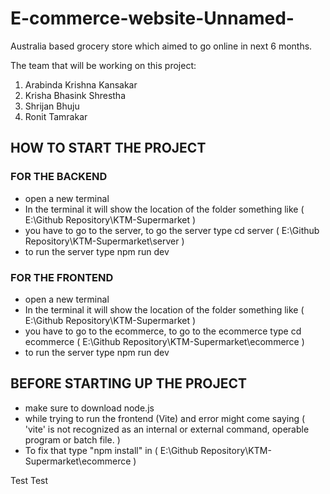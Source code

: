 # E-commerce-website-Unnamed-

Australia based grocery store which aimed to go online in next 6 months.

The team that will be working on this project:
1. Arabinda Krishna Kansakar
2. Krisha Bhasink Shrestha
3. Shrijan Bhuju
4. Ronit Tamrakar 

## HOW TO START THE PROJECT

### FOR THE BACKEND
- open a new terminal
- In the terminal it will show the location of the folder something like ( E:\Github Repository\KTM-Supermarket )
- you have to go to the server, to go the server type cd server ( E:\Github Repository\KTM-Supermarket\server )
- to run the server type npm run dev

### FOR THE FRONTEND
- open a new terminal
- In the terminal it will show the location of the folder something like ( E:\Github Repository\KTM-Supermarket )
- you have to go to the ecommerce, to go to the ecommerce type cd ecommerce ( E:\Github Repository\KTM-Supermarket\ecommerce )
- to run the server type npm run dev

## BEFORE STARTING UP THE PROJECT
- make sure to download node.js
- while trying to run the frontend (Vite) and error might come saying ( 'vite' is not recognized as an internal or external command, operable program or batch file. )
- To fix that type "npm install" in ( E:\Github Repository\KTM-Supermarket\ecommerce )

Test Test
